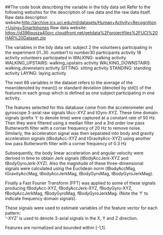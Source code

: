 ##The code book describing the variable in the tidy data set
Refer to the following websites for the description of raw data and the raw data itself.
Raw data description website:http://archive.ics.uci.edu/ml/datasets/Human+Activity+Recognition+Using+Smartphones
Raw data website: https://d396qusza40orc.cloudfront.net/getdata%2Fprojectfiles%2FUCI%20HAR%20Dataset.zip

The variables in the tidy data set:
subject   2
   the volunteers participating in the experiment
          01..30  .number1 to number30 participants
activity  18  
   activity volunteers participated in
          WALKING: walking activity
          WALKING_UPSTAIRS: walking_upstairs activity
          WALKING_DOWNSTAIRS: walking_downstairs activity
          SITTING: sitting activity
          STANDING: standing activity
          LAYING: laying activity

The next 66 variables in the dataset refers to the average of the mean(denoted by mean()) or standard deviation (denoted by std()) of the features in each group which is defined as one subject participating in one activity. 

The features selected for this database come from the accelerometer and gyroscope 3-axial raw signals tAcc-XYZ and tGyro-XYZ. These time domain signals (prefix 't' to denote time) were captured at a constant rate of 50 Hz. Then they were filtered using a median filter and a 3rd order low pass Butterworth filter with a corner frequency of 20 Hz to remove noise. Similarly, the acceleration signal was then separated into body and gravity acceleration signals (tBodyAcc-XYZ and tGravityAcc-XYZ) using another low pass Butterworth filter with a corner frequency of 0.3 Hz

Subsequently, the body linear acceleration and angular velocity were derived in time to obtain Jerk signals (tBodyAccJerk-XYZ and tBodyGyroJerk-XYZ). Also the magnitude of these three-dimensional signals were calculated using the Euclidean norm (tBodyAccMag, tGravityAccMag, tBodyAccJerkMag, tBodyGyroMag, tBodyGyroJerkMag). 

Finally a Fast Fourier Transform (FFT) was applied to some of these signals producing fBodyAcc-XYZ, fBodyAccJerk-XYZ, fBodyGyro-XYZ, fBodyAccJerkMag, fBodyGyroMag, fBodyGyroJerkMag. (Note the 'f' to indicate frequency domain signals). 

These signals were used to estimate variables of the feature vector for each pattern:  
'-XYZ' is used to denote 3-axial signals in the X, Y and Z direction.

Features are normalized and bounded within [-1,1].



